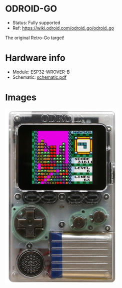 # ODROID-GO
- Status: Fully supported
- Ref: https://wiki.odroid.com/odroid_go/odroid_go

The original Retro-Go target!

# Hardware info
- Module: ESP32-WROVER-B
- Schematic: [schematic.pdf](schematic.pdf)

# Images
![device.jpg](device.jpg)
